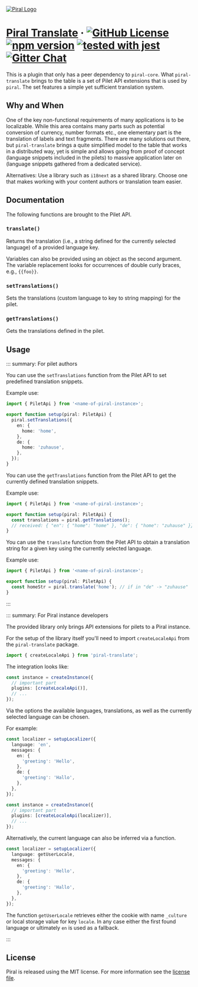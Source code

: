 [![Piral Logo](https://github.com/smapiot/piral/raw/master/docs/assets/logo.png)](https://piral.io)

# [Piral Translate](https://piral.io) &middot; [![GitHub License](https://img.shields.io/badge/license-MIT-blue.svg)](https://github.com/smapiot/piral/blob/master/LICENSE) [![npm version](https://img.shields.io/npm/v/piral-translate.svg?style=flat)](https://www.npmjs.com/package/piral-translate) [![tested with jest](https://img.shields.io/badge/tested_with-jest-99424f.svg)](https://jestjs.io) [![Gitter Chat](https://badges.gitter.im/gitterHQ/gitter.png)](https://gitter.im/piral-io/community)

This is a plugin that only has a peer dependency to `piral-core`. What `piral-translate` brings to the table is a set of Pilet API extensions that is used by `piral`. The set features a simple yet sufficient translation system.

## Why and When

One of the key non-functional requirements of many applications is to be localizable. While this area contains many parts such as potential conversion of currency, number formats etc., one elementary part is the translation of labels and text fragments. There are many solutions out there, but `piral-translate` brings a quite simplified model to the table that works in a distributed way, yet is simple and allows going from proof of concept (language snippets included in the pilets) to massive application later on (language snippets gathered from a dedicated service).

Alternatives: Use a library such as `i18next` as a shared library. Choose one that makes working with your content authors or translation team easier.

## Documentation

The following functions are brought to the Pilet API.

### `translate()`

Returns the translation (i.e., a string defined for the currently selected language) of a provided language key.

Variables can also be provided using an object as the second argument. The variable replacement looks for occurrences of double curly braces, e.g., `{{foo}}`.

### `setTranslations()`

Sets the translations (custom language to key to string mapping) for the pilet.

### `getTranslations()`

Gets the translations defined in the pilet.

## Usage

::: summary: For pilet authors

You can use the `setTranslations` function from the Pilet API to set predefined translation snippets.

Example use:

```ts
import { PiletApi } from '<name-of-piral-instance>';

export function setup(piral: PiletApi) {
  piral.setTranslations({
    en: {
      home: 'home',
    },
    de: {
      home: 'zuhause',
    },
  });
}
```

You can use the `getTranslations` function from the Pilet API to get the currently defined translation snippets.

Example use:

```ts
import { PiletApi } from '<name-of-piral-instance>';

export function setup(piral: PiletApi) {
  const translations = piral.getTranslations();
  // received: { "en": { "home": "home" }, "de": { "home": "zuhause" }}
}
```

You can use the `translate` function from the Pilet API to obtain a translation string for a given key using the currently selected language.

Example use:

```ts
import { PiletApi } from '<name-of-piral-instance>';

export function setup(piral: PiletApi) {
  const homeStr = piral.translate('home'); // if in "de" -> "zuhause"
}
```

:::

::: summary: For Piral instance developers

The provided library only brings API extensions for pilets to a Piral instance.

For the setup of the library itself you'll need to import `createLocaleApi` from the `piral-translate` package.

```ts
import { createLocaleApi } from 'piral-translate';
```

The integration looks like:

```ts
const instance = createInstance({
  // important part
  plugins: [createLocaleApi()],
  // ...
});
```

Via the options the available languages, translations, as well as the currently selected language can be chosen.

For example:

```ts
const localizer = setupLocalizer({
  language: 'en',
  messages: {
    en: {
      'greeting': 'Hello',
    },
    de: {
      'greeting': 'Hallo',
    },
  },
});

const instance = createInstance({
  // important part
  plugins: [createLocaleApi(localizer)],
  // ...
});
```

Alternatively, the current language can also be inferred via a function.

```ts
const localizer = setupLocalizer({
  language: getUserLocale,
  messages: {
    en: {
      'greeting': 'Hello',
    },
    de: {
      'greeting': 'Hallo',
    },
  },
});
```

The function `getUserLocale` retrieves either the cookie with name `_culture` or local storage value for key `locale`. In any case either the first found language or ultimately `en` is used as a fallback.

:::

## License

Piral is released using the MIT license. For more information see the [license file](./LICENSE).
